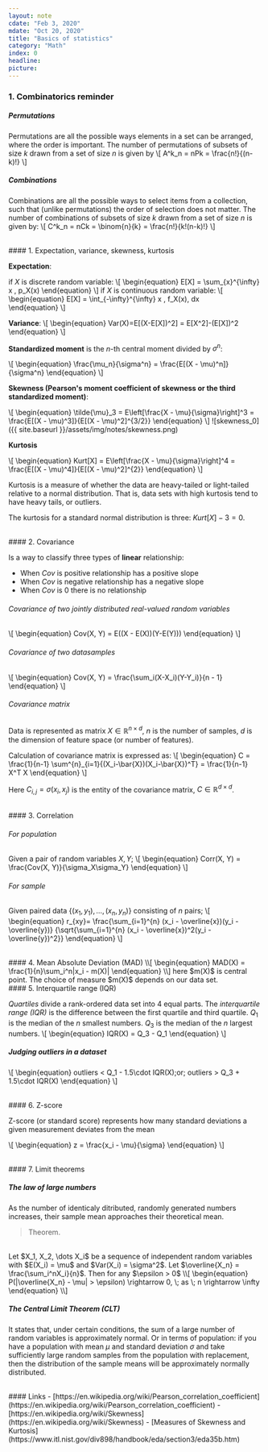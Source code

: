 ```yaml
---
layout: note
cdate: "Feb 3, 2020"
mdate: "Oct 20, 2020"
title: "Basics of statistics"
category: "Math"
index: 0
headline:
picture:
---
```

### 1. Combinatorics reminder

##### Permutations
Permutations are all the possible ways elements in a set can be arranged, where the order
is important.
The number of permutations of subsets of size $k$ drawn from a set of size $n$ is given by
\\[
    A^k_n = nPk = \frac{n!}{(n-k)!}
\\]

##### Combinations
Combinations are all the possible ways to select items from a collection, such that (unlike permutations) the order of selection does not matter.
The number of combinations of subsets of size $k$ drawn from a set of size $n$ is given by:
\\[
    C^k_n = nCk = \binom{n}{k} = \frac{n!}{k!(n-k)!}
\\]


<br>
#### 1. Expectation, variance, skewness, kurtosis

**Expectation**:

if $X$ is discrete random variable:
\\[
\begin{equation}
E[X] = \sum_{x}^{\infty} x \, p_X(x)
\end{equation}
\\]
if $X$ is continuous random variable:
\\[
\begin{equation}
E[X] = \int_{-\infty}^{\infty} x \, f_X(x)\, dx\
\end{equation}
\\]

**Variance**:
\\[
\begin{equation}
Var(X)=E[(X-E[X])^2] = E[X^2]-(E[X])^2
\end{equation}
\\]

**Standardized moment** is the $n$-th central moment divided by $\sigma^n$:

\\[
\begin{equation}
\frac{\mu_n}{\sigma^n} = \frac{E[(X - \mu)^n]}{\sigma^n}
\end{equation}
\\]

**Skewness (Pearson's moment coefficient of skewness or the third standardized moment)**:

\\[
\begin{equation}
\tilde{\mu}_3 = E\left[\frac{X - \mu}{\sigma}\right]^3 = \frac{E[(X - \mu)^3]}{E[(X - \mu)^2]^{3/2}}
\end{equation}
\\]
![skewness_0]({{ site.baseurl }}/assets/img/notes/skewness.png)

**Kurtosis**

\\[
\begin{equation}
Kurt[X] = E\left[\frac{X - \mu}{\sigma}\right]^4 = \frac{E[(X - \mu)^4]}{E[(X - \mu)^2]^{2}}
\end{equation}
\\]

Kurtosis is a measure of whether the data are heavy-tailed or light-tailed relative to a normal distribution.
That is, data sets with high kurtosis tend to have heavy tails, or outliers.

The kurtosis for a standard normal distribution is three: $Kurt[X] - 3 = 0$.

<br>
#### 2. Covariance

Is a way to classify three types of __linear__ relationship:

- When $Cov$ is positive relationship has a positive slope
- When $Cov$ is negative relationship has a negative slope
- When $Cov$ is $0$ there is no relationship

###### Covariance of two jointly distributed real-valued random variables
\\[
\begin{equation}
Cov(X, Y) = E((X - E(X))(Y-E(Y)))
\end{equation}
\\]

###### Covariance of two datasamples
\\[
\begin{equation}
Cov(X, Y) = \frac{\sum_i(X-X_i)(Y-Y_i)}{n - 1}
\end{equation}
\\]

###### Covariance matrix

Data is represented as matrix $X \in \mathbb{R}^{n \times d}$, $n$ is the number of samples,
$d$ is the dimension of feature space (or number of features).

Calculation of covariance matrix is expressed as:
\\[
\begin{equation}
C = \frac{1}{n-1} \sum^{n}_{i=1}{(X_i-\bar{X})(X_i-\bar{X})^T} = \frac{1}{n-1} X^T X
\end{equation}
\\]

Here $C_{i,j} = \sigma(x_i, x_j)$ is the entity of the covariance matrix, $C \in \mathbb{R}^{d \times d}$.


<br>
#### 3. Correlation

###### For population
Given a pair of random variables $X,Y$; 
\\[
\begin{equation}
Corr(X, Y) = \frac{Cov(X, Y)}{\sigma_X\sigma_Y}
\end{equation}
\\]

###### For sample
Given paired data $\{(x_1, y_1), \dots , (x_n , y_n)\}$  consisting of $n$ pairs;
\\[
\begin{equation}
r_{xy}= \frac{\sum_{i=1}^{n} (x_i - \overline{x})(y_i - \overline{y})}
{\sqrt{\sum_{i=1}^{n} (x_i - \overline{x})^2(y_i - \overline{y})^2}}
\end{equation}
\\]

<br>
#### 4. Mean Absolute Deviation (MAD)
\\[
\begin{equation}
MAD(X) = \frac{1}{n}\sum_i^n|x_i - m(X)|
\end{equation}
\\]
here $m(X)$ is central point. The choice of measure $m(X)$ depends on our data set.

<br>
#### 5. Interquartile range (IQR)

_Quartiles_ divide a rank-ordered data set into $4$ equal parts.
The _interquartile range (IQR)_ is the difference between the first quartile and third quartile.
$Q_1$ is the median of the $n$ smallest numbers. $Q_3$ is the median of the $n$ largest numbers.
\\[
\begin{equation}
IQR(X) = Q_3 - Q_1
\end{equation}
\\]

##### Judging outliers in a dataset

\\[
\begin{equation}
outliers < Q_1 - 1.5\cdot IQR(X)\;or\; outliers > Q_3 + 1.5\cdot IQR(X)
\end{equation}
\\]

<br>
#### 6. Z-score 

Z-score (or standard score) represents how many standard deviations a given measurement deviates from the mean

\\[
\begin{equation}
z = \frac{x_i - \mu}{\sigma}
\end{equation}
\\]

<br>
#### 7. Limit theorems

##### The law of large numbers
As the number of identicaly ditributed, randomly generated numbers increases, their sample mean approaches their theoretical mean.

> Theorem.
<br>
Let $X_1, X_2, \dots X_i$ be a sequence of independent random variables with $E(X_i) = \mu$ and $Var(X_i) = \sigma^2$.
Let $\overline{X_n} = \frac{\sum_i^nX_i}{n}$. Then for any $\epsilon > 0$
\\[
\begin{equation}
P(|\overline{X_n} - \mu| > \epsilon) \rightarrow 0, \; as \; n \rightarrow \infty
\end{equation}
\\]

##### The Central Limit Theorem (CLT)
 It states that, under certain conditions, the sum of a large number of random variables is approximately normal.
 Or in terms of population: if you have a population with mean $\mu$ and standard deviation $\sigma$ 
 and take sufficiently large random samples from the population with replacement, 
 then the distribution of the sample means will be approximately normally distributed.


<br>
#### Links
- [https://en.wikipedia.org/wiki/Pearson_correlation_coefficient](https://en.wikipedia.org/wiki/Pearson_correlation_coefficient)
- [https://en.wikipedia.org/wiki/Skewness](https://en.wikipedia.org/wiki/Skewness)
- [Measures of Skewness and Kurtosis](https://www.itl.nist.gov/div898/handbook/eda/section3/eda35b.htm)

